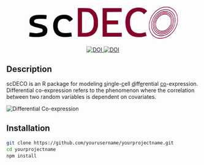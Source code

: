 <p align="center">
  <img src="./images/scdeco_logo.svg" alt="scDECO logo" width="400">
</p>

<div align="center">
  <a href="https://doi.org/10.1111/biom.13701">
    <img src="https://img.shields.io/badge/DOI-doi.org%2F10.1111%2Fbiom.13701-blue" alt="DOI">
  </a>
  <a href="https://doi.org/10.1111/biom.13457">
    <img src="https://img.shields.io/badge/DOI-doi.org%2F10.1111%2Fbiom.13457-blue" alt="DOI">
  </a>
</div>





## Description

scDECO is an R package for modeling <ins>s</ins>ingle-<ins>c</ins>ell <ins>d</ins>iff<ins>e</ins>rential <ins>co</ins>-expression. Differential co-expression refers to the phenomenon where the correlation between two random variables is dependent on covariates. 

<img src="images/dynamic_corr_plot.svg" alt="Differential Co-expression" width="300">


## Installation

```bash
git clone https://github.com/yourusername/yourprojectname.git
cd yourprojectname
npm install


